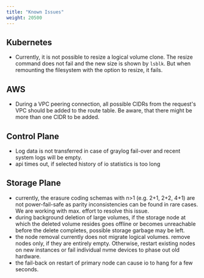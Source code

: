 ```yaml
---
title: "Known Issues"
weight: 20500
---
```


## Kubernetes

- Currently, it is not possible to resize a logical volume clone. The resize command does not fail and the new size 
  is shown by `lsblk`. But when remounting the filesystem with the option to resize, it fails.

## AWS

- During a VPC peering connection, all possible CIDRs from the request's VPC should be added to the route table.
  Be aware, that there might be more than one CIDR to be added.

## Control Plane

- Log data is not transferred in case of graylog fail-over and recent system logs will be empty.
- api times out, if selected history of io statistics is too long
  
## Storage Plane 

- currently, the erasure coding schemas with n>1 (e.g. 2+1, 2+2, 4+1) are not power-fail-safe as parity inconsistencies can be found in rare cases.
We are working with max. effort to resolve this issue.
- during background deletion of large volumes, if the storage node at which the deleted volume resides goes offline or becomes unreachable before the delete completes, possible storage garbage may be left.
- the node removal currently does not migrate logical volumes. remove nodes only, if they are entirely empty. Otherwise, restart existing nodes on new instances or fail individual nvme devices to phase out old hardware. 
- the fail-back on restart of primary node can cause io to hang for a few seconds. 
